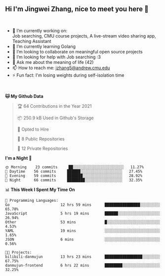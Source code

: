 Hi I'm Jingwei Zhang, nice to meet you here 👋
---
<br>


- 🔭 I’m currently working on: <br>
    Job searching, CMU course projects, A live-stream video sharing app, Teaching Assistant
- 🌱 I’m currently learning Golang
- 👯 I’m looking to collaborate on meaningful open source projects
- 🤔 I’m looking for help with Job searching :3
- 💬 Ask me about the meaning of life (42)
- 📫 How to reach me: jzhang5@andrew.cmu.edu
- ⚡ Fun fact: I'm losing weights during self-isolation time
<br>


<!--START_SECTION:waka-->
**🐱 My Github Data** 

> 🏆 64 Contributions in the Year 2021
 > 
> 📦 250.9 kB Used in Github's Storage 
 > 
> 💼 Opted to Hire
 > 
> 📜 8 Public Repositories 
 > 
> 🔑 12 Private Repositories  
 > 
**I'm a Night 🦉** 

```text
🌞 Morning    23 commits     ██░░░░░░░░░░░░░░░░░░░░░░░   11.27% 
🌆 Daytime    56 commits     ██████░░░░░░░░░░░░░░░░░░░   27.45% 
🌃 Evening    59 commits     ███████░░░░░░░░░░░░░░░░░░   28.92% 
🌙 Night      66 commits     ████████░░░░░░░░░░░░░░░░░   32.35%

```


📊 **This Week I Spent My Time On** 

```text
💬 Programming Languages: 
Go                       12 hrs 59 mins      ████████████████░░░░░░░░░   65.78% 
JavaScript               5 hrs 19 mins       ██████░░░░░░░░░░░░░░░░░░░   26.94% 
Other                    53 mins             █░░░░░░░░░░░░░░░░░░░░░░░░   4.53% 
YAML                     19 mins             ░░░░░░░░░░░░░░░░░░░░░░░░░   1.65% 
JSON                     6 mins              ░░░░░░░░░░░░░░░░░░░░░░░░░   0.56%

🐱‍💻 Projects: 
bilibili-danmujun        13 hrs 23 mins      █████████████████░░░░░░░░   67.75% 
danmujun-frontend        6 hrs 22 mins       ████████░░░░░░░░░░░░░░░░░   32.25%

```


<!--END_SECTION:waka-->
